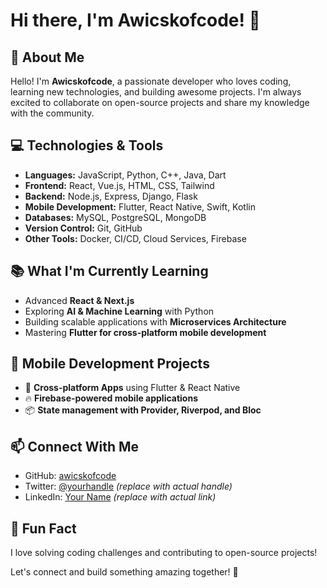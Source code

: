 # Hi there, I'm Awicskofcode! 👋

## 🚀 About Me
Hello! I'm **Awicskofcode**, a passionate developer who loves coding, learning new technologies, and building awesome projects. I'm always excited to collaborate on open-source projects and share my knowledge with the community.

## 💻 Technologies & Tools
- **Languages:** JavaScript, Python, C++, Java, Dart
- **Frontend:** React, Vue.js, HTML, CSS, Tailwind
- **Backend:** Node.js, Express, Django, Flask
- **Mobile Development:** Flutter, React Native, Swift, Kotlin
- **Databases:** MySQL, PostgreSQL, MongoDB
- **Version Control:** Git, GitHub
- **Other Tools:** Docker, CI/CD, Cloud Services, Firebase

## 📚 What I'm Currently Learning
- Advanced **React & Next.js**
- Exploring **AI & Machine Learning** with Python
- Building scalable applications with **Microservices Architecture**
- Mastering **Flutter for cross-platform mobile development**

## 📱 Mobile Development Projects
- 📲 **Cross-platform Apps** using Flutter & React Native
- 🔥 **Firebase-powered mobile applications**
- 📦 **State management with Provider, Riverpod, and Bloc**

## 📫 Connect With Me
- GitHub: [awicskofcode](https://github.com/awicskofcode)
- Twitter: [@yourhandle](https://twitter.com/yourhandle) *(replace with actual handle)*
- LinkedIn: [Your Name](https://linkedin.com/in/yourname) *(replace with actual link)*

## 🎯 Fun Fact
I love solving coding challenges and contributing to open-source projects!

Let's connect and build something amazing together! 🚀
